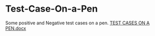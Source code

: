 # Test-Case-On-a-Pen
Some positive and Negative test cases on a pen.
[TEST CASES ON A PEN.docx](https://github.com/vsharma638812/Test-Case-On-a-Pen/files/15125539/TEST.CASES.ON.A.PEN.docx)
